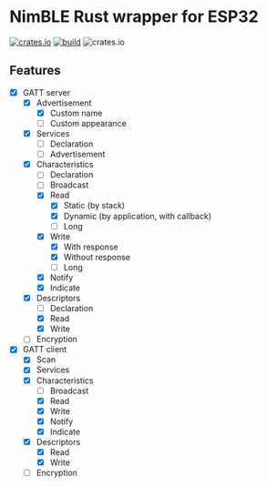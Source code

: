 # NimBLE Rust wrapper for ESP32
[![crates.io](https://img.shields.io/crates/v/esp32-nimble)](https://crates.io/crates/esp32-nimble)
[![build](https://github.com/taks/esp32-nimble/actions/workflows/ci.yml/badge.svg)](https://github.com/taks/esp32-nimble/actions/workflows/ci.yml)
![crates.io](https://img.shields.io/crates/l/esp32-nimble)

## Features

- [x] GATT server
  - [x] Advertisement
    - [x] Custom name
    - [ ] Custom appearance
  - [x] Services
    - [ ] Declaration
    - [ ] Advertisement
  - [x] Characteristics
    - [ ] Declaration
    - [ ] Broadcast
    - [x] Read
      - [x] Static (by stack)
      - [x] Dynamic (by application, with callback)
      - [ ] Long
    - [x] Write
      - [x] With response
      - [x] Without response
      - [ ] Long
    - [x] Notify
    - [x] Indicate
  - [x] Descriptors
    - [ ] Declaration
    - [x] Read
    - [x] Write
  - [ ] Encryption
- [x] GATT client
  - [x] Scan
  - [x] Services
  - [x] Characteristics
    - [ ] Broadcast
    - [x] Read
    - [x] Write
    - [x] Notify
    - [x] Indicate
  - [x] Descriptors
    - [x] Read
    - [x] Write
  - [ ] Encryption
